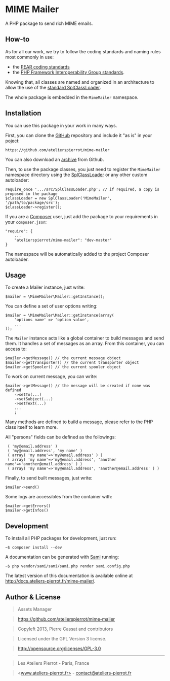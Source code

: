 MIME Mailer
===========

A PHP package to send rich MIME emails.

## How-to

As for all our work, we try to follow the coding standards and naming rules most commonly in use:

-   the [PEAR coding standards](http://pear.php.net/manual/en/standards.php)
-   the [PHP Framework Interoperability Group standards](https://github.com/php-fig/fig-standards).

Knowing that, all classes are named and organized in an architecture to allow the use of the
[standard SplClassLoader](https://gist.github.com/jwage/221634).

The whole package is embedded in the `MimeMailer` namespace.


## Installation

You can use this package in your work in many ways.

First, you can clone the [GitHub](https://github.com/atelierspierrot/mime-mailer) repository
and include it "as is" in your poject:

    https://github.com/atelierspierrot/mime-mailer

You can also download an [archive](https://github.com/atelierspierrot/mime-mailer/downloads)
from Github.

Then, to use the package classes, you just need to register the `MimeMailer` namespace directory
using the [SplClassLoader](https://gist.github.com/jwage/221634) or any other custom autoloader:

    require_once '.../src/SplClassLoader.php'; // if required, a copy is proposed in the package
    $classLoader = new SplClassLoader('MimeMailer', '/path/to/package/src');
    $classLoader->register();

If you are a [Composer](http://getcomposer.org/) user, just add the package to your requirements
in your `composer.json`:

    "require": {
        ...
        "atelierspierrot/mime-mailer": "dev-master"
    }

The namespace will be automatically added to the project Composer autoloader.


## Usage

To create a Mailer instance, just write:

    $mailer = \MimeMailer\Mailer::getInstance();

You can define a set of user options writing:

    $mailer = \MimeMailer\Mailer::getInstance(array(
        'options name' => 'option value',
        ...
    ));

The `Mailer` instance acts like a global container to build messages and send them. It handles
a set of messages as an array. From this container, you can access to:

    $mailer->getMessage() // the current message object
    $mailer->getTransporter() // the current transporter object
    $mailer->getSpooler() // the current spooler object

To work on current message, you can write:

    $mailer->getMessage() // the message will be created if none was defined
        ->setTo(...)
        ->setSubject(...)
        ->setText(...)
        ...
        ;

Many methods are defined to build a message, please refer to the PHP class itself to learn more.

All "persons" fields can be defined as the followings:

	 ( 'my@email.address' )
	 ( 'my@email.address', 'my name' )
	 ( array( 'my name'=>'my@email.address' ) )
	 ( array( 'my name'=>'my@email.address', 'another name'=>'another@email.address' ) )
	 ( array( 'my name'=>'my@email.address', 'another@email.address' ) )

Finally, to send built messages, just write:

    $mailer->send()

Some logs are accessibles from the container with:

    $mailer->getErrors()
    $mailer->getInfos()


## Development

To install all PHP packages for development, just run:

    ~$ composer install --dev

A documentation can be generated with [Sami](https://github.com/fabpot/Sami) running:

    ~$ php vendor/sami/sami/sami.php render sami.config.php

The latest version of this documentation is available online at <http://docs.ateliers-pierrot.fr/mime-mailer/>.


## Author & License

>    Assets Manager

>    https://github.com/atelierspierrot/mime-mailer

>    Copyleft 2013, Pierre Cassat and contributors

>    Licensed under the GPL Version 3 license.

>    http://opensource.org/licenses/GPL-3.0

>    ----

>    Les Ateliers Pierrot - Paris, France

>    <www.ateliers-pierrot.fr> - <contact@ateliers-pierrot.fr>
